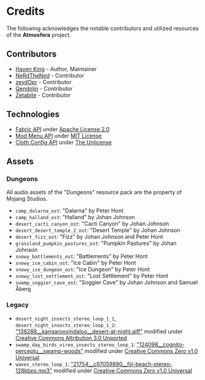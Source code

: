 # Credits
The following acknowledges the notable contributors and utilized resources of the **Atmosfera** project.

## Contributors
* [Haven King](https://github.com/Haven-King) - Author, Maintainer
* [NeRdTheNed](https://github.com/NeRdTheNed) - Contributor
* [zeydOpr](https://github.com/zeydOpr) - Contributor
* [Qendolin](https://github.com/Qendolin) - Contributor
* [Zetabite](https://github.com/Zetabite) - Contributor

## Technologies
* [Fabric API](https://github.com/FabricMC/fabric) under [Apache License 2.0]
* [Mod Menu API](https://github.com/TerraformersMC/ModMenu) under [MIT License]
* [Cloth Config API](https://github.com/shedaniel/cloth-config) under [The Unlicense]
  
## Assets
### Dungeons
All audio assets of the "Dungeons" resource pack are the property of Mojang Studios.
* `camp_dalarna_ost`: "Dalarna" by Peter Hont
* `camp_halland_ost`: "Halland" by Johan Johnson
* `desert_cacti_canyon_ost`: "Cacti Canyon" by Johan Johnson
* `desert_desert_temple_2_ost`: "Desert Temple" by Johan Johnson
* `desert_fizz_ost`: "Fizz" by Johan Johnson and Peter Hont
* `grassland_pumpkin_pastures_ost`: "Pumpkin Pastures" by Johan Johnson
* `snowy_battlements_ost`: "Battlements" by Peter Hont
* `snowy_ice_cabin_ost`: "Ice Cabin" by Peter Hont
* `snowy_ice_dungeon_ost`: "Ice Dungeon" by Peter Hont
* `snowy_lost_settlement_ost`: "Lost Settlement" by Peter Hont
* `swamp_soggier_cave_ost`: "Soggier Cave" by Johan Johnson and Samuel Åberg

### Legacy
* `desert_night_insects_stereo_loop_1_1`, `desert_night_insects_stereo_loop_1_2`: ["138288__kangaroovindaloo__desert-at-night.aiff"] modified under [Creative Commons Attribution 3.0 Unported]
* `swamp_day_birds_vireo_insects_stereo_loop_1`: ["124098__cognito-perceptu__swamp-woods"] modified under [Creative Commons Zero v1.0 Universal]
* `waves_stereo_loop_1`: ["21754__c97059890__fiji-beach-stereo-128kbps.mp3"] modified under [Creative Commons Zero v1.0 Universal]

[//]: # (Reference Links)
["21754__c97059890__fiji-beach-stereo-128kbps.mp3"]: https://freesound.org/people/c97059890/sounds/21754/
["124098__cognito-perceptu__swamp-woods"]: https://freesound.org/people/cognito%20perceptu/sounds/124098/
["138288__kangaroovindaloo__desert-at-night.aiff"]: https://freesound.org/people/kangaroovindaloo/sounds/138288/
[Apache License 2.0]: https://www.apache.org/licenses/LICENSE-2.0
[Creative Commons Attribution 3.0 Unported]: https://creativecommons.org/licenses/by/3.0/
[Creative Commons Zero v1.0 Universal]: https://creativecommons.org/publicdomain/zero/1.0/
[MIT License]: https://opensource.org/licenses/MIT
[The Unlicense]: https://unlicense.org/
